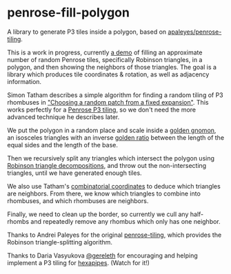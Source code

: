 # penrose-fill-polygon

A library to generate P3 tiles inside a polygon, based on [apaleyes/penrose-tiling](https://github.com/apaleyes/penrose-tiling).

This is a work in progress, currently [a demo](https://gordonwoodhull.github.io/penrose-fill-polygon/penrose.html) of filling an approximate number of random Penrose tiles, specifically Robinson triangles, in a polygon, and then showing the neighbors of those triangles. The goal is a library which produces tile coordinates & rotation, as well as adjacency information. 

Simon Tatham describes a simple algorithm for finding a random tiling of P3 rhombuses in ["Choosing a random patch from a fixed expansion"](https://www.chiark.greenend.org.uk/~sgtatham/quasiblog/aperiodic-tilings/#random-patch). This works perfectly for a [Penrose P3 tiling](https://en.wikipedia.org/wiki/Penrose_tiling#Rhombus_tiling_(P3)), so we don't need the more advanced technique he describes later. 

We put the polygon in a random place and scale inside a [golden gnomon](https://en.wikipedia.org/wiki/Golden_triangle_(mathematics)), an isosceles triangles with an  inverse [golden ratio](https://en.wikipedia.org/wiki/Golden_ratio) between the length of the equal sides and the length of the base.

Then we recursively split any triangles which intersect the polygon using [Robinson triangle decompositions](https://en.wikipedia.org/wiki/Penrose_tiling#Robinson_triangle_decompositions), and throw out the non-intersecting triangles, until we have generated enough tiles.

We also use Tatham's [combinatorial coordinates](https://www.chiark.greenend.org.uk/~sgtatham/quasiblog/aperiodic-tilings/#ccoords) to deduce which triangles are neighbors. From there, we know which triangles to combine into rhombuses, and which rhombuses are neighbors.

Finally, we need to clean up the border, so currently we cull any half-rhombs and repeatedly remove any rhombus which only has one neighbor.

Thanks to Andrei Paleyes for the original [penrose-tiling](https://github.com/apaleyes/penrose-tiling), which provides the Robinson triangle-splitting algorithm.

Thanks to Daria Vasyukova [@gereleth](https://twitter.com/gereleth/) for encouraging and helping implement a P3 tiling for [hexapipes](https://hexapipes.vercel.app/). (Watch for it!)

